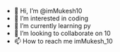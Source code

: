 - 👋 Hi, I’m @imMukesh10
- 👀 I’m interested in coding 
- 🌱 I’m currently learning py
- 💞️ I’m looking to collaborate on 10
- 📫 How to reach me imMukesh_10 

<!---
imMukesh10/imMukesh10 is a ✨ special ✨ repository because its `README.md` (this file) appears on your GitHub profile.
You can click the Preview link to take a look at your changes.
--->
